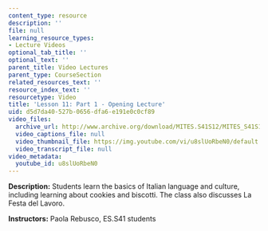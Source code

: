 ```yaml
---
content_type: resource
description: ''
file: null
learning_resource_types:
- Lecture Videos
optional_tab_title: ''
optional_text: ''
parent_title: Video Lectures
parent_type: CourseSection
related_resources_text: ''
resource_index_text: ''
resourcetype: Video
title: 'Lesson 11: Part 1 - Opening Lecture'
uid: d5d7da40-527b-0656-dfa6-e191e0c0cf89
video_files:
  archive_url: http://www.archive.org/download/MITES.S41S12/MITES_S41S12_Lesson11_Part1_300k.mp4
  video_captions_file: null
  video_thumbnail_file: https://img.youtube.com/vi/u8slUoRbeN0/default.jpg
  video_transcript_file: null
video_metadata:
  youtube_id: u8slUoRbeN0
---
```


**Description:** Students learn the basics of Italian language and culture, including learning about cookies and biscotti. The class also discusses La Festa del Lavoro.

**Instructors:** Paola Rebusco, ES.S41 students